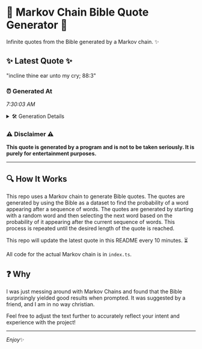 # 📖 Markov Chain Bible Quote Generator 📖

Infinite quotes from the Bible generated by a Markov chain. ✨

## ✨ Latest Quote ✨
"incline thine ear unto my cry; 88:3"

### ⏰ Generated At
*7:30:03 AM*

<details>
    <summary>🛠️ Generation Details</summary>
    <p>
        <strong>🌱 Seed:</strong> incline<br>
        <strong>🔄 Iterations:</strong> 6<br>
        <strong>📜 Context History:</strong><br>[ incline ]: thine<br>[ incline, thine ]: ear<br>[ incline, thine, ear ]: unto<br>[ incline, thine, ear, unto ]: my<br>[ incline, thine, ear, unto, my ]: cry;<br>[ incline, thine, ear, unto, my, cry; ]: 88:3<br>
    </p>
</details>

### ⚠️ Disclaimer ⚠️
**This quote is generated by a program and is not to be taken seriously. It is purely for entertainment purposes.**

---

## 🔍 How It Works

This repo uses a Markov chain to generate Bible quotes. The quotes are generated by using the Bible as a dataset to find the probability of a word appearing after a sequence of words. The quotes are generated by starting with a random word and then selecting the next word based on the probability of it appearing after the current sequence of words. This process is repeated until the desired length of the quote is reached.

This repo will update the latest quote in this README every 10 minutes. ⏳

All code for the actual Markov chain is in `index.ts`.

## ❓ Why

I was just messing around with Markov Chains and found that the Bible surprisingly yielded good results when prompted. 
It was suggested by a friend, and I am in no way christian.

Feel free to adjust the text further to accurately reflect your intent and experience with the project!

---

*Enjoy*✨
